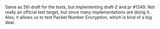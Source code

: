 Same as 5th draft for the tests, but implementing draft-2 and pr #1349.
Not really an official test target, but since many implementations are doing it..
Also, it allows us to test Packet Number Encryption, which is kind of a big deal.